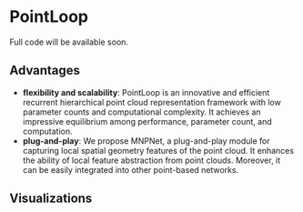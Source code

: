 # PointLoop
Full code will be available soon.

## Advantages
- **flexibility and scalability**: PointLoop is an innovative and efficient recurrent hierarchical point cloud representation framework with low parameter counts and computational complexity. It achieves an impressive equilibrium among performance, parameter count, and computation.
- **plug-and-play**: We propose MNPNet, a plug-and-play module for capturing local spatial geometry features of the point cloud. It enhances the ability of local feature abstraction from point clouds. Moreover, it can be easily integrated into other point-based networks.

## Visualizations
